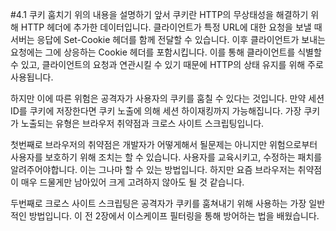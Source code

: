 #4.1 쿠키 훔치기
 위의 내용을 설명하기 앞서 쿠키란 HTTP의 무상태성을 해결하기 위해 HTTP 헤더에 추가한 데이터입니다. 클라이언트가 특정 URL에 대한 요청을 보낼 때 서버는 응답에 Set-Cookie 헤더를 함께 전달할 수 있습니다. 이후 클라이언트가 보내는 요청에는 그에 상응하는 Cookie 헤더를 포함시킵니다. 이를 통해 클라이언트를 식별할 수 있고, 클라이언트의 요청과 연관시킬 수 있기 때문에 HTTP의 상태 유지를 위해 주로 사용됩니다.

 하지만 이에 따른 위험은 공격자가 사용자의 쿠키를 훔칠 수 있다는 것입니다. 만약 세션ID를 쿠키에 저장한다면 쿠키 노출에 의해 세션 하이재킹까지 가능해집니다. 가장 쿠키가 노출되는 유형은 브라우저 취약점과 크로스 사이트 스크립팅입니다. 

 첫번째로 브라우저의 취약점은 개발자가 어떻게해서 될문제는 아니지만 위험으로부터 사용자를 보호하기 위해 조치는 할 수 있습니다. 사용자를 교육시키고, 수정하는 패치를 알려주어야합니다. 이는 그나마 할 수 있는 방법입니다. 하지만 요즘 브라우저는 취약점이 매우 드물게만 남아있어 크게 고려하지 않아도 될 것 같습니다.

 두번째로 크로스 사이트 스크립팅은 공격자가 쿠키를 훔쳐내기 위해 사용하는 가장 일반적인 방법입니다. 이 전 2장에서 이스케이프 필터링을 통해 방어하는 법을 배웠습니다.

